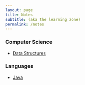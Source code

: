 ```yaml
---
layout: page
title: Notes
subtitle: (aka the learning zone)
permalink: /notes
---
```


### Computer Science
* [Data Structures](/notes/data-structures)

### Languages
* [Java](/notes/java)